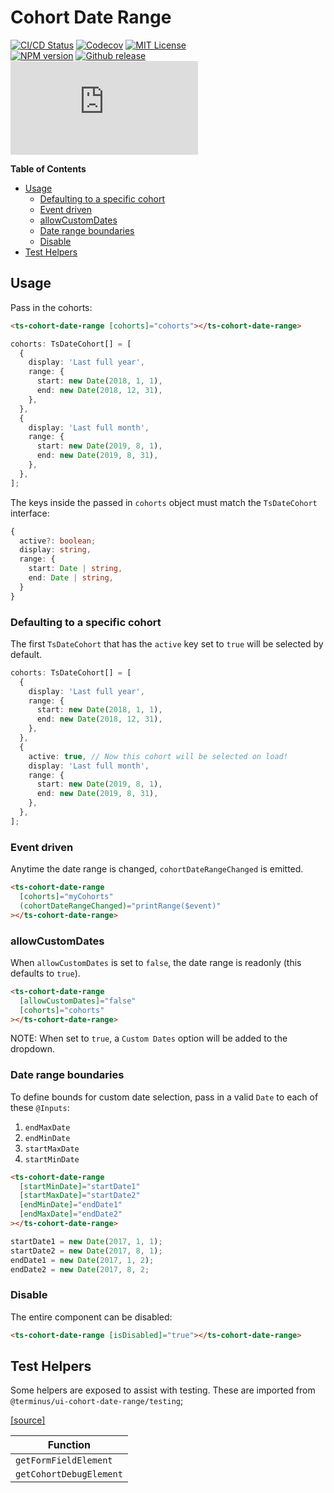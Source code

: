 <h1>Cohort Date Range</h1>

[![CI/CD Status][github-action-badge]][github-action-link] [![Codecov][codecov-badge]][codecov-project] [![MIT License][license-image]][license-url]  
[![NPM version][npm-version-image]][npm-package] [![Github release][gh-release-badge]][gh-releases] [![Library size][file-size-badge]][raw-distribution-js]

<!-- START doctoc generated TOC please keep comment here to allow auto update -->
<!-- DON'T EDIT THIS SECTION, INSTEAD RE-RUN doctoc TO UPDATE -->
**Table of Contents**

- [Usage](#usage)
  - [Defaulting to a specific cohort](#defaulting-to-a-specific-cohort)
  - [Event driven](#event-driven)
  - [allowCustomDates](#allowcustomdates)
  - [Date range boundaries](#date-range-boundaries)
  - [Disable](#disable)
- [Test Helpers](#test-helpers)

<!-- END doctoc generated TOC please keep comment here to allow auto update -->

## Usage

Pass in the cohorts:

```html
<ts-cohort-date-range [cohorts]="cohorts"></ts-cohort-date-range>
```

```typescript
cohorts: TsDateCohort[] = [
  {
    display: 'Last full year',
    range: {
      start: new Date(2018, 1, 1),
      end: new Date(2018, 12, 31),
    },
  },
  {
    display: 'Last full month',
    range: {
      start: new Date(2019, 8, 1),
      end: new Date(2019, 8, 31),
    },
  },
];
```

The keys inside the passed in `cohorts` object must match the `TsDateCohort` interface:

```typescript
{
  active?: boolean;
  display: string,
  range: {
    start: Date | string,
    end: Date | string,
  }
}
```

### Defaulting to a specific cohort

The first `TsDateCohort` that has the `active` key set to `true` will be selected by default.

```typescript
cohorts: TsDateCohort[] = [
  {
    display: 'Last full year',
    range: {
      start: new Date(2018, 1, 1),
      end: new Date(2018, 12, 31),
    },
  },
  {
    active: true, // Now this cohort will be selected on load!
    display: 'Last full month',
    range: {
      start: new Date(2019, 8, 1),
      end: new Date(2019, 8, 31),
    },
  },
];
```

### Event driven

Anytime the date range is changed, `cohortDateRangeChanged` is emitted.

```html
<ts-cohort-date-range
  [cohorts]="myCohorts"
  (cohortDateRangeChanged)="printRange($event)"
></ts-cohort-date-range>
```

### allowCustomDates

When `allowCustomDates` is set to `false`, the date range is readonly (this defaults to `true`).

```html
<ts-cohort-date-range
  [allowCustomDates]="false"
  [cohorts]="cohorts"
></ts-cohort-date-range>
```

NOTE: When set to `true`, a `Custom Dates` option will be added to the dropdown.


### Date range boundaries

To define bounds for custom date selection, pass in a valid `Date` to each of these `@Inputs`:

1. `endMaxDate`
1. `endMinDate`
1. `startMaxDate`
1. `startMinDate`

```html
<ts-cohort-date-range
  [startMinDate]="startDate1"
  [startMaxDate]="startDate2"
  [endMinDate]="endDate1"
  [endMaxDate]="endDate2"
></ts-cohort-date-range>
```

```typescript
startDate1 = new Date(2017, 1, 1);
startDate2 = new Date(2017, 8, 1);
endDate1 = new Date(2017, 1, 2);
endDate2 = new Date(2017, 8, 2;
```


### Disable

The entire component can be disabled:

```html
<ts-cohort-date-range [isDisabled]="true"></ts-cohort-date-range>
```

## Test Helpers

Some helpers are exposed to assist with testing. These are imported from `@terminus/ui-cohort-date-range/testing`;

[[source]][test-helpers-src]

|        Function         |
|-------------------------|
| `getFormFieldElement`   |
| `getCohortDebugElement` |


<!-- Links -->
[test-helpers-src]:    testing/src/test-helpers.ts
[license-url]:         https://github.com/GetTerminus/terminus-oss/blob/master/LICENSE
[license-image]:       http://img.shields.io/badge/license-MIT-blue.svg
[codecov-project]:     https://codecov.io/gh/GetTerminus/terminus-oss
[codecov-badge]:       https://codecov.io/gh/GetTerminus/terminus-oss/branch/master/graph/badge.svg
[npm-version-image]:   http://img.shields.io/npm/v/@terminus/ui-button.svg
[npm-package]:         https://www.npmjs.com/package/@terminus/ui-button
[gh-release-badge]:    https://img.shields.io/github/release/GetTerminus/terminus-oss.svg
[gh-releases]:         https://github.com/GetTerminus/terminus-ui/releases/
[github-action-badge]: https://github.com/GetTerminus/terminus-oss/workflows/CI%20Release/badge.svg
[github-action-link]:  https://github.com/GetTerminus/terminus-oss/actions?query=workflow%3A%22CI+Release%22
[file-size-badge]:     http://img.badgesize.io/https://unpkg.com/@terminus/ui-button/bundles/terminus-ui-button.umd.min.js?compression=gzip
[raw-distribution-js]: https://unpkg.com/@terminus/ui-button/bundles/terminus-ui-button.umd.js

